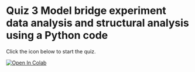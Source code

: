 # Quiz 3 Model bridge experiment data analysis and structural analysis using a Python code

Click the icon below to start the quiz.

[![Open In Colab](https://colab.research.google.com/assets/colab-badge.svg)](https://colab.research.google.com/github/UCB-CE170a/Fall2025/blob/master/Quizzes/Quiz3/170a_Fall2025_Quiz3.ipynb)
